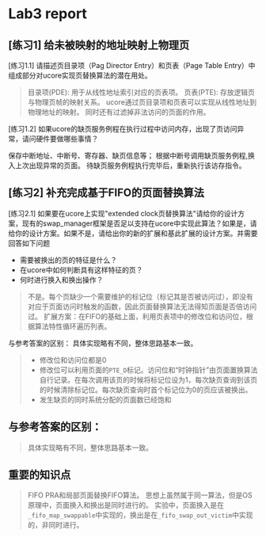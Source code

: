 # Lab3 report

## [练习1] 给未被映射的地址映射上物理页

[练习1.1] 请描述页目录项（Pag Director Entry）和页表（Page Table Entry）中组成部分对ucore实现页替换算法的潜在用处。
>目录项(PDE): 用于从线性地址索引对应的页表项。
页表(PTE): 存放逻辑页与物理页帧的映射关系。
ucore通过页目录项和页表可以实现从线性地址到物理地址的映射。
同时还有过滤掉非法访问的页面的作用。

[练习1.2] 如果ucore的缺页服务例程在执行过程中访问内存，出现了页访问异常，请问硬件要做哪些事情？

> 
保存中断地址、中断号、寄存器、缺页信息等；
根据中断号调用缺页服务例程,换入上次出现异常的页面。
待缺页服务例程执行完毕后，重新执行该访存指令。 

## [练习2] 补充完成基于FIFO的页面替换算法

[练习2.1] 如果要在ucore上实现"extended clock页替换算法"请给你的设计方案，现有的swap_manager框架是否足以支持在ucore中实现此算法？如果是，请给你的设计方案。如果不是，请给出你的新的扩展和基此扩展的设计方案。并需要回答如下问题

- 需要被换出的页的特征是什么？
- 在ucore中如何判断具有这样特征的页？
- 何时进行换入和换出操作？

> 不是。每个页缺少一个需要维护的标记位（标记其是否被访问过），即没有对应于页面访问时触发的函数，因此页面替换算法无法得知页面是否倍访问过。
扩展方案：在FIFO的基础上面，利用页表项中的修改位和访问位，根据算法特性循环遍历列表。

与参考答案的区别： 具体实现略有不同，整体思路基本一致。

> - 修改位和访问位都是0 
> - 修改位可以利用页面的`PTE_D`标记。访问位和“时钟指针”由页面置换算法自行记录。在每次调用该页的时候将标记位设为1，每次缺页查询到该页的时候清除标记位。每次缺页查询时首个标记位为0的页应该被换出。
> - 发生缺页的同时系统分配的页面数已经饱和

## 与参考答案的区别：

> 具体实现略有不同，整体思路基本一致。 

## 重要的知识点

> FIFO PRA和局部页面替换FIFO算法。
思想上虽然属于同一算法，但是OS原理中，页面换入和换出是同时进行的。
实验中，页面换入是在`_fifo_map_swappable`中实现的，换出是在`_fifo_swap_out_victim`中实现的，非同时进行。
